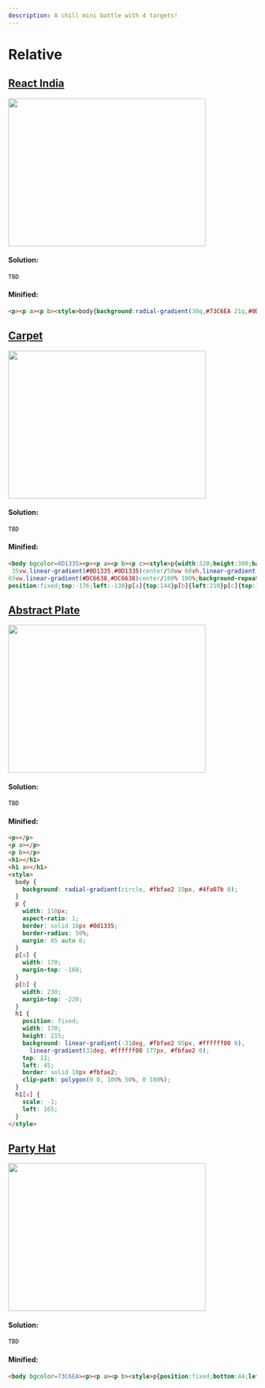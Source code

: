 ```yaml
---
description: A chill mini battle with 4 targets!
---
```


# Relative

## [React India](https://cssbattle.dev/play/167)

<img width="400px" height="300px" loading="lazy" src="https://cssbattle.dev/targets/167.png">

#### Solution:

```html
TBD
```

#### Minified:

```html
<p><p a><p b><style>body{background:radial-gradient(30q,#73C6EA 21q,#0D1335 0)}p{position:fixed;border:solid 10px;color:#FBFAE2;width:230;height:90;border-radius:50%;top:79;left:75}[a]{color:#4FA07B;rotate:-60deg}[b]{color:#DC6638;rotate:60deg
```

## [Carpet](https://cssbattle.dev/play/168)

<img width="400px" height="300px" loading="lazy" src="https://cssbattle.dev/targets/168.png">

#### Solution:

```html
TBD
```

#### Minified:

```html
<body bgcolor=0D1335><p><p a><p b><p c><style>p{width:320;height:300;background:linear-gradient(#DC6638,#DC6638)center/5em 20%,linear-gradient(#0D1335,#0D1335)center/30vw 25vw,linear-gradient(#DC6638,#DC6638)center/40vw
 35vw,linear-gradient(#0D1335,#0D1335)center/50vw 60vh,linear-gradient(#DC6638,#DC6638)center/80vh 55vw,linear-gradient(#0D1335,#0D1335)center/70vw
65vw,linear-gradient(#DC6638,#DC6638)center/100% 100%;background-repeat: no-repeat;
position:fixed;top:-176;left:-130}p[a]{top:144}p[b]{left:210}p[c]{top:144;left:210
```

## [Abstract Plate](https://cssbattle.dev/play/169)

<img width="400px" height="300px" loading="lazy" src="https://cssbattle.dev/targets/169.png">

#### Solution:

```html
TBD
```

#### Minified:

```html
<p></p>
<p a></p>
<p b></p>
<h1></h1>
<h1 a></h1>
<style>
  body {
    background: radial-gradient(circle, #fbfae2 19px, #4fa07b 0);
  }
  p {
    width: 110px;
    aspect-ratio: 1;
    border: solid 10px #0d1335;
    border-radius: 50%;
    margin: 85 auto 0;
  }
  p[a] {
    width: 170;
    margin-top: -160;
  }
  p[b] {
    width: 230;
    margin-top: -220;
  }
  h1 {
    position: fixed;
    width: 170;
    height: 215;
    background: linear-gradient(-31deg, #fbfae2 95px, #ffffff00 0),
      linear-gradient(31deg, #ffffff00 177px, #fbfae2 0);
    top: 11;
    left: 45;
    border: solid 10px #fbfae2;
    clip-path: polygon(0 0, 100% 50%, 0 100%);
  }
  h1[a] {
    scale: -1;
    left: 165;
  }
</style>
```

## [Party Hat](https://cssbattle.dev/play/170)

<img width="400px" height="300px" loading="lazy" src="https://cssbattle.dev/targets/170.png">

#### Solution:

```html
TBD
```

#### Minified:

```html
<body bgcolor=73C6EA><p><p a><p b><style>p{position:fixed;bottom:44;left:75;width:250;height:180;background:#0D1335;clip-path:polygon(50% 0,100%100%,0 100%)}[a]{height:140;background:#DC6638}[b]{height:100;background:#FBFAE2
```
